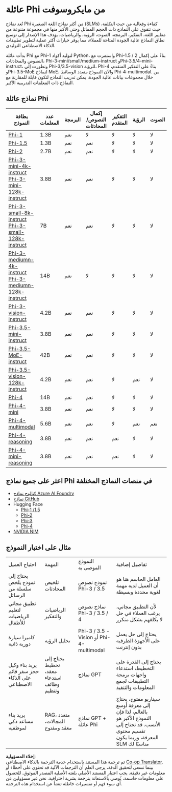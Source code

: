 <!--
CO_OP_TRANSLATOR_METADATA:
{
  "original_hash": "8ef41b679d85adc42be3e0cbee97f7f1",
  "translation_date": "2025-07-18T21:21:07+00:00",
  "source_file": "md/01.Introduction/01/01.PhiFamily.md",
  "language_code": "ar"
}
-->
# عائلة Phi من مايكروسوفت

تُعد نماذج Phi من أكثر نماذج اللغة الصغيرة (SLMs) كفاءة وفعالية من حيث التكلفة، حيث تتفوق على النماذج ذات الحجم المماثل وحتى الأكبر منها في مجموعة متنوعة من معايير اللغة، التفكير، البرمجة، الصوت، الرؤية، والرياضيات. يهدف هذا الإصدار إلى توسيع نطاق النماذج عالية الجودة المتاحة للعملاء، مما يوفر خيارات أكثر عملية لتطوير تطبيقات الذكاء الاصطناعي التوليدي.

بدأت عائلة Phi مع Phi-1 لتوليد أكواد Python، واستمرت مع Phi-1.5 / 2 بناءً على إكمال النصوص والمحادثات، Phi-3-mini/small/medium-instruct وPhi-3.5/4-mini-instruct، وتطورت إلى Phi-3/3.5-vision للرؤية، Phi-4 بناءً على التفكير المتقدم، وPhi-3.5-MoE لنماذج MoE، والآن النموذج متعدد الوسائط Phi-4-multimodal. من خلال مجموعات بيانات عالية الجودة، يمكن تدريب النماذج لتكون قابلة للمقارنة مع النماذج ذات المعلمات التدريبية الأكبر.

## نماذج عائلة Phi

<div style="font-size:8px">

| بطاقة النموذج | عدد المعلمات | البرمجة | إكمال النصوص/المحادثات | التفكير المتقدم | الرؤية | الصوت | MoE |
| - | -  | - | - |- |- |- |- |
|[Phi-1](https://huggingface.co/microsoft/phi-1)|1.3B| نعم | لا | لا | لا | لا | لا |
|[Phi-1.5](https://huggingface.co/microsoft/phi-1_5)|1.3B| نعم | نعم | لا | لا | لا | لا |
|[Phi-2](https://huggingface.co/microsoft/phi-1_5)|2.7B| نعم | نعم | لا | لا | لا | لا |
|[Phi-3-mini-4k-instruct](https://huggingface.co/microsoft/Phi-3-mini-4k-instruct)<br/>[Phi-3-mini-128k-instruct](https://huggingface.co/microsoft/Phi-3-mini-128k-instruct)|3.8B| نعم | نعم | لا | لا | لا | لا |
|[Phi-3-small-8k-instruct](https://huggingface.co/microsoft/Phi-3-small-8k-instruct)<br/>[Phi-3-small-128k-instruct](https://huggingface.co/microsoft/Phi-3-small-128k-instruct)<br/>|7B| نعم | نعم | لا | لا | لا | لا |
|[Phi-3-mediumn-4k-instruct](https://huggingface.co/microsoft/Phi-3-medium-4k-instruct)<br>[Phi-3-mediumn-128k-instruct](https://huggingface.co/microsoft/Phi-3-medium-128k-instruct)|14B| نعم | لا | لا | لا | لا | لا |
|[Phi-3-vision-instruct](https://huggingface.co/microsoft/Phi-3-vision-128k-instruct)|4.2B| نعم | نعم | لا | لا | لا | لا |
|[Phi-3.5-mini-instruct](https://huggingface.co/microsoft/Phi-3.5-mini-instruct)|3.8B| نعم | نعم | لا | لا | لا | لا |
|[Phi-3.5-MoE-instruct](https://huggingface.co/microsoft/Phi-3.5-MoE-instruct)|42B| نعم | نعم | لا | لا | لا | نعم |
|[Phi-3.5-vision-128k-instruct](https://huggingface.co/microsoft/Phi-3.5-vision-instruct)|4.2B| نعم | نعم | لا | نعم | لا | لا |
|[Phi-4](https://huggingface.co/microsoft/phi-4)|14B| نعم | نعم | لا | لا | لا | لا |
|[Phi-4-mini](https://huggingface.co/microsoft/Phi-4-mini-instruct)|3.8B| نعم | نعم | لا | لا | لا | لا |
|[Phi-4-multimodal](https://huggingface.co/microsoft/Phi-4-multimodal-instruct)|5.6B| نعم | نعم | لا | نعم | نعم | لا |
|[Phi-4-reasoning](https://huggingface.co/microsoft/phi-4-reasoning)|3.8B| نعم | نعم | نعم | لا | لا | لا |
|[Phi-4-mini-reasoning](https://huggingface.co/microsoft/Phi-4-mini-reasoning)|3.8B| نعم | نعم | نعم | لا | لا | لا |

</div>

## **اعثر على جميع نماذج Phi في منصات النماذج المختلفة**

- [كتالوج نماذج Azure AI Foundry](https://ai.azure.com/explore/models?selectedCollection=phi)
- [نماذج GitHub](https://github.com/marketplace?query=Phi&type=models)
- Hugging Face
  - [Phi-1 /1.5](https://huggingface.co/collections/microsoft/phi-1-6626e29134744e94e222d572)
  - [Phi-2](https://huggingface.co/microsoft/phi-2)
  - [Phi-3](https://huggingface.co/collections/microsoft/phi-3-6626e15e9585a200d2d761e3)
  - [Phi-4](https://huggingface.co/collections/microsoft/phi-4-677e9380e514feb5577a40e4) 
- [NVIDIA NIM](https://build.nvidia.com/search?q=Phi)

## مثال على اختيار النموذج

| | | | |
|-|-|-|-|
|احتياج العميل|المهمة|النموذج الموصى به|تفاصيل إضافية|
|يحتاج إلى نموذج يلخص سلسلة من الرسائل|تلخيص المحادثات|نموذج نصوص Phi-3 / 3.5|العامل الحاسم هنا هو أن العميل لديه مهمة لغوية محددة وبسيطة|
|تطبيق مجاني لتعليم الرياضيات للأطفال|الرياضيات والتفكير|نماذج نصوص Phi-3 / 3.5 / 4|لأن التطبيق مجاني، يرغب العملاء في حل لا يكلفهم بشكل متكرر|
|كاميرا سيارة دورية ذاتية|تحليل الرؤية|Phi-3 / 3.5 -Vision أو Phi-4-multimodal|يحتاج إلى حل يعمل على الأجهزة الطرفية بدون إنترنت|
|يريد بناء وكيل حجز سفر قائم على الذكاء الاصطناعي|يحتاج إلى تخطيط معقد، استدعاء وظائف وتنظيم|نماذج GPT|يحتاج إلى القدرة على التخطيط، استدعاء واجهات برمجة التطبيقات لجمع المعلومات والتنفيذ|
|يريد بناء مساعد ذكي لموظفيه|RAG، متعدد المجالات، معقد ومفتوح|نماذج GPT + عائلة Phi|سيناريو مفتوح، يحتاج إلى معرفة أوسع بالعالم، لذا فإن النموذج الأكبر هو الأنسب. قد تحتاج إلى تقسيم محتوى المعرفة، وربما يكون SLM مناسبًا لك|

**إخلاء المسؤولية**:  
تم ترجمة هذا المستند باستخدام خدمة الترجمة بالذكاء الاصطناعي [Co-op Translator](https://github.com/Azure/co-op-translator). بينما نسعى لتحقيق الدقة، يرجى العلم أن الترجمات الآلية قد تحتوي على أخطاء أو معلومات غير دقيقة. يجب اعتبار المستند الأصلي بلغته الأصلية المصدر الموثوق. للحصول على معلومات حاسمة، يُوصى بالاستعانة بترجمة بشرية احترافية. نحن غير مسؤولين عن أي سوء فهم أو تفسيرات خاطئة تنشأ عن استخدام هذه الترجمة.